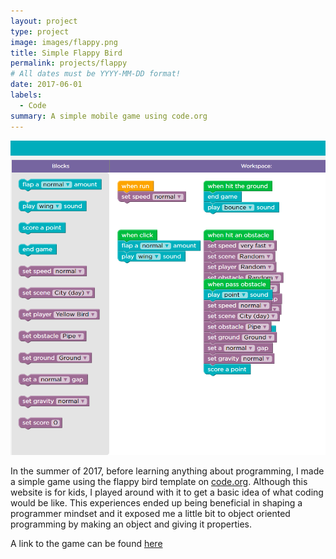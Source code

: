 ```yaml
---
layout: project
type: project
image: images/flappy.png
title: Simple Flappy Bird
permalink: projects/flappy
# All dates must be YYYY-MM-DD format!
date: 2017-06-01
labels:
  - Code
summary: A simple mobile game using code.org
--- 
```


<img class="ui large right floated rounded image" src="../images/flappy code.png">

In the summer of 2017, before learning anything about programming, I made a simple game using the flappy bird template on [code.org](https://code.org/). Although this website is for kids, I played around with it to get a basic idea of what coding would be like. This experiences ended up being beneficial in shaping a programmer mindset and it exposed me a little bit to object oriented programming by making an object and giving it properties. 

A link to the game can be found [here](https://studio.code.org/c/107352713/edit/)
